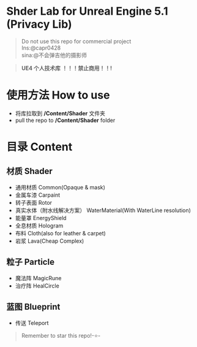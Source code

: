# Shder Lab for Unreal Engine 5.1 (Privacy Lib)

> Do not use this repo for commercial project  
> Ins:@capr0428  
> sina:@不会弹吉他的摄影师

> **UE4 个人技术库** **！！！禁止商用！！!**

# 使用方法 How to use

- 将库拉取到 **/Content/Shader** 文件夹
- pull the repo to **/Content/Shader** folder

# 目录 Content

## 材质 Shader

- 通用材质 Common(Opaque & mask)
- 金属车漆 Carpaint
- 转子表面 Rotor
- 真实水体（附水线解决方案） WaterMaterial(With WaterLine resolution)
- 能量罩 EnergyShield
- 全息材质 Hologram
- 布料 Cloth(also for leather & carpet)
- 岩浆 Lava(Cheap Complex)

## 粒子 Particle

- 魔法阵 MagicRune
- 治疗阵 HealCircle

## 蓝图 Blueprint

- 传送 Teleport
  
> Remember to star this repo!-⭐-
